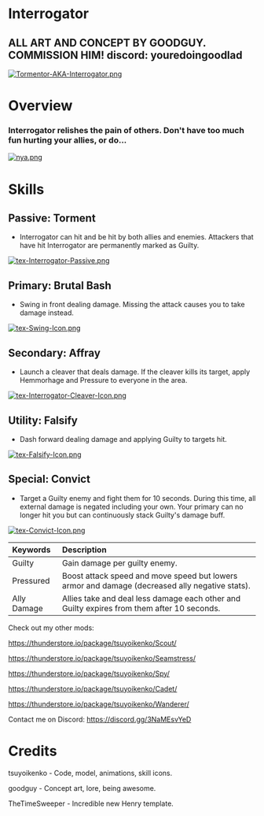 # Interrogator

## ALL ART AND CONCEPT BY GOODGUY. COMMISSION HIM! discord: youredoingoodlad
[![Tormentor-AKA-Interrogator.png](https://i.postimg.cc/MH1VQXPf/Tormentor-AKA-Interrogator.png)](https://postimg.cc/dZthMQKJ)

# Overview

### Interrogator relishes the pain of others. Don't have too much fun hurting your allies, or do...

[![nya.png](https://i.postimg.cc/NFNDMK58/nya.png)](https://postimg.cc/FkL3Csb1)

# Skills

## Passive: **Torment**

- Interrogator can hit and be hit by both allies and enemies. Attackers that have hit Interrogator are permanently marked as Guilty.
                
[![tex-Interrogator-Passive.png](https://i.postimg.cc/NFn71WYZ/tex-Interrogator-Passive.png)](https://postimg.cc/BPxK37jC)

## Primary: **Brutal Bash**

- Swing in front dealing damage. Missing the attack causes you to take damage instead.
 
[![tex-Swing-Icon.png](https://i.postimg.cc/7hhnJxvg/tex-Swing-Icon.png)](https://postimg.cc/ctqnVGLH)

## Secondary: **Affray**

- Launch a cleaver that deals damage. If the cleaver kills its target, apply Hemmorhage and Pressure to everyone in the area.

[![tex-Interrogator-Cleaver-Icon.png](https://i.postimg.cc/VsZRQbM4/tex-Interrogator-Cleaver-Icon.png)](https://postimg.cc/0rmm7jVJ)

## Utility: **Falsify**

- Dash forward dealing damage and applying Guilty to targets hit.

[![tex-Falsify-Icon.png](https://i.postimg.cc/4dB13Y0f/tex-Falsify-Icon.png)](https://postimg.cc/1nVFC3P2)

## Special: **Convict**

- Target a Guilty enemy and fight them for 10 seconds. During this time, all external damage is negated including your own. Your primary can no longer hit you but can continuously stack Guilty's damage buff. 

[![tex-Convict-Icon.png](https://i.postimg.cc/Jn1qmNPY/tex-Convict-Icon.png)](https://postimg.cc/SXv8fM0c)

| Keywords | Description|
| :------- |:---- |
| Guilty | Gain damage per guilty enemy. |
| Pressured | Boost attack speed and move speed but lowers armor and damage (decreased ally negative stats). |
| Ally Damage | Allies take and deal less damage each other and Guilty expires from them after 10 seconds. |

Check out my other mods:

https://thunderstore.io/package/tsuyoikenko/Scout/

https://thunderstore.io/package/tsuyoikenko/Seamstress/

https://thunderstore.io/package/tsuyoikenko/Spy/

https://thunderstore.io/package/tsuyoikenko/Cadet/

https://thunderstore.io/package/tsuyoikenko/Wanderer/

Contact me on Discord: https://discord.gg/3NaMEsvYeD

# Credits

tsuyoikenko - Code, model, animations, skill icons.

goodguy - Concept art, lore, being awesome.

TheTimeSweeper - Incredible new Henry template.
